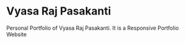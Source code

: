 # Vyasa Raj Pasakanti
Personal Portfolio of Vyasa Raj Pasakanti. 
It is a Responsive Portfolio Website

